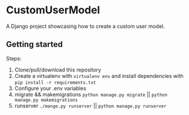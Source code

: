 # CustomUserModel
A Django project showcasing how to create a custom user model.


## Getting started

Steps:

1. Clone/pull/download this repository
2. Create a virtualenv with `virtualenv env` and install dependencies with `pip install -r requirements.txt`
3. Configure your .env variables
4. migrate && makemigrations `python manage.py migrate` || `python manage.py makemigrations`
5. runserver `./mange.py runserver` || `python manage.py runserver`
